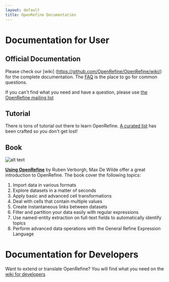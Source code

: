 ```yaml
---
layout: default
title: OpenRefine Documentation
---
```


# Documentation for User
## Official Documentation
Please check our [wiki] (https://github.com/OpenRefine/OpenRefine/wiki/) for the complete documentation. The [FAQ](https://github.com/OpenRefine/OpenRefine/wiki/FAQ) is the place to go for common questions.

If you can't find what you need and have a question, please use [the OpenRefine mailing list](http://groups.google.com/group/openrefine/)

## Tutorial
There is tons of tutorial out there to learn OpenRefine. [A curated list](https://github.com/OpenRefine/OpenRefine/wiki/External-Resources) has been crafted so you don't get lost!

## Book
![alt text](http://dgdsbygo8mp3h.cloudfront.net/sites/default/files/imagecache/productview_larger/9080OS_mockupcover_normal.jpg "Using OpenRefine")

**[Using OpenRefine](http://www.packtpub.com/openrefine-guide-for-data-analysis-and-linking-dataset-to-the-web/book)** by Ruben Verborgh, Max De Wilde offer a great introduction to OpenRefine. The book cover the following topics:
1. Import data in various formats
2. Explore datasets in a matter of seconds
3. Apply basic and advanced cell transformations
4. Deal with cells that contain multiple values
5. Create instantaneous links between datasets
6. Filter and partition your data easily with regular expressions
7. Use named-entity extraction on full-text fields to automatically identify topics
8. Perform advanced data operations with the General Refine Expression Language

# Documentation for Developers
Want to extend or translate OpenRefine? You will find what you need on the [wiki for developers](https://github.com/OpenRefine/OpenRefine/wiki/Documentation-For-Developers) 
